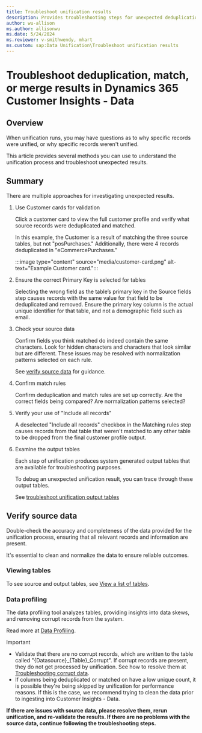```yaml
---
title: Troubleshoot unification results
description: Provides troubleshooting steps for unexpected deduplication, match, or merge results for Microsoft Dynamics 365 Customer Insights - Data.
author: wu-allison
ms.author: allisonwu
ms.date: 5/24/2024
ms.reviewer: v-smithwendy, mhart
ms.custom: sap:Data Unification\Troubleshoot unification results
---
```

# Troubleshoot deduplication, match, or merge results in Dynamics 365 Customer Insights - Data

## Overview
When unification runs, you may have questions as to why specific records were unified, or why specific records weren't unified. 
 
This article provides several methods you can use to understand the unification process and troubleshoot unexpected results.

## Summary
There are multiple approaches for investigating unexpected results. 
1.	Use Customer cards for validation

    Click a customer card to view the full customer profile and verify what source records were deduplicated and matched.

    In this example, the Customer is a result of matching the three source tables, but not "posPurchases." Additionally, there were 4 records deduplicated in "eCommercePurchases."

    :::image type="content" source="media/customer-card.png" alt-text="Example Customer card.":::

1.	Ensure the correct Primary Key is selected for tables

    Selecting the wrong field as the table’s primary key in the Source fields step causes records with the same value for that field to be deduplicated and removed. Ensure the primary key column is the actual unique identifier for that table, and not a demographic field such as email.

1.	Check your source data

    Confirm fields you think matched do indeed contain the same characters. Look for hidden characters and characters that look similar but are different. These issues may be resolved with normalization patterns selected on each rule.

    See [verify source data](#verify-source-data) for guidance.

1.	Confirm match rules

    Confirm deduplication and match rules are set up correctly. Are the correct fields being compared? Are normalization patterns selected?

1.	Verify your use of "Include all records"

    A deselected "Include all records" checkbox in the Matching rules step causes records from that table that weren't matched to any other table to be dropped from the final customer profile output. 

1.	Examine the output tables

    Each step of unification produces system generated output tables that are available for troubleshooting purposes.

    To debug an unexpected unification result, you can trace through these output tables.

    See [troubleshoot unification output tables](/troubleshoot/dynamics-365/customer-insights/data/profile-unification/troubleshoot-unification-output-tables.md)


## Verify source data
Double-check the accuracy and completeness of the data provided for the unification process, ensuring that all relevant records and information are present.

It's essential to clean and normalize the data to ensure reliable outcomes.

### Viewing tables
To see source and output tables, see [View a list of tables](/dynamics365/customer-insights/data/tables#view-a-list-of-tables).
### Data profiling
The data profiling tool analyzes tables, providing insights into data skews, and removing corrupt records from the system.

Read more at [Data Profiling](/dynamics365/customer-insights/data/data-sources#data-profiling).

> [!IMPORTANT]
> - Validate that there are no corrupt records, which are written to the table called "{Datasource}_{Table}_Corrupt". If corrupt records are present, they do not get processed by unification. See how to resolve them at [Troubleshooting corrupt data](/troubleshoot/dynamics-365/customer-insights/data/data-ingestion/common-data-ingestion-errors).
> - If columns being deduplicated or matched on have a low unique count, it is possible they're being skipped by unification for performance reasons. If this is the case, we recommend trying to clean the data prior to ingesting into Customer Insights - Data.

**If there are issues with source data, please resolve them, rerun unification, and re-validate the results. If there are no problems with the source data, continue following the troubleshooting steps.**
